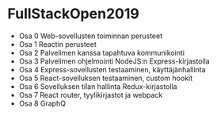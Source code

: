 # FullStackOpen2019
- Osa 0 Web-sovellusten toiminnan perusteet
- Osa 1 Reactin perusteet
- Osa 2 Palvelimen kanssa tapahtuva kommunikointi
- Osa 3 Palvelimen ohjelmointi NodeJS:n Express-kirjastolla
- Osa 4 Express-sovellusten testaaminen, käyttäjänhallinta
- Osa 5 React-sovelluksen testaaminen, custom hookit
- Osa 6 Sovelluksen tilan hallinta Redux-kirjastolla
- Osa 7 React router, tyylikirjastot ja webpack
- Osa 8 GraphQ
